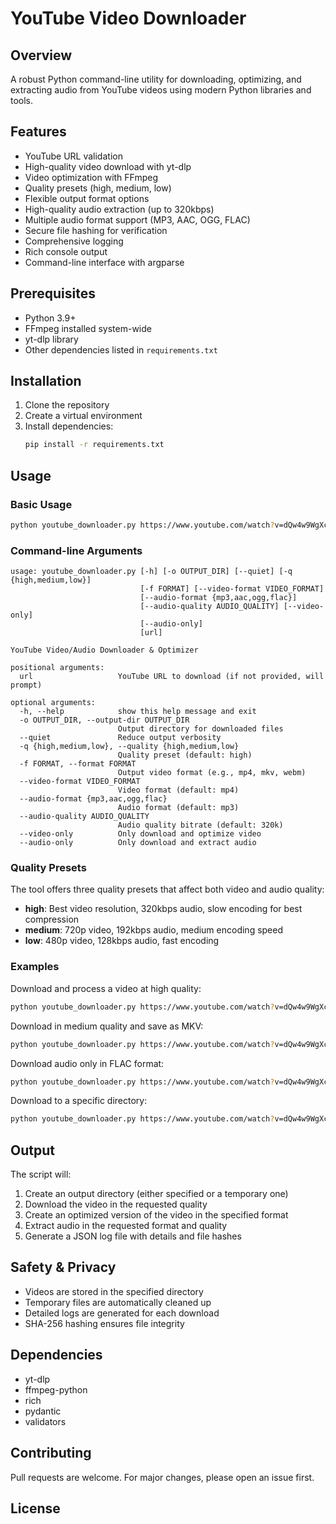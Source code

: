 # YouTube Video Downloader

## Overview

A robust Python command-line utility for downloading, optimizing, and extracting audio from YouTube videos using modern Python libraries and tools.

## Features

- YouTube URL validation
- High-quality video download with yt-dlp
- Video optimization with FFmpeg
- Quality presets (high, medium, low)
- Flexible output format options
- High-quality audio extraction (up to 320kbps)
- Multiple audio format support (MP3, AAC, OGG, FLAC)
- Secure file hashing for verification
- Comprehensive logging
- Rich console output
- Command-line interface with argparse

## Prerequisites

- Python 3.9+
- FFmpeg installed system-wide
- yt-dlp library
- Other dependencies listed in `requirements.txt`

## Installation

1. Clone the repository
2. Create a virtual environment
3. Install dependencies:
   ```bash
   pip install -r requirements.txt
   ```

## Usage

### Basic Usage

```bash
python youtube_downloader.py https://www.youtube.com/watch?v=dQw4w9WgXcQ
```

### Command-line Arguments

```
usage: youtube_downloader.py [-h] [-o OUTPUT_DIR] [--quiet] [-q {high,medium,low}]
                             [-f FORMAT] [--video-format VIDEO_FORMAT]
                             [--audio-format {mp3,aac,ogg,flac}]
                             [--audio-quality AUDIO_QUALITY] [--video-only]
                             [--audio-only]
                             [url]

YouTube Video/Audio Downloader & Optimizer

positional arguments:
  url                   YouTube URL to download (if not provided, will prompt)

optional arguments:
  -h, --help            show this help message and exit
  -o OUTPUT_DIR, --output-dir OUTPUT_DIR
                        Output directory for downloaded files
  --quiet               Reduce output verbosity
  -q {high,medium,low}, --quality {high,medium,low}
                        Quality preset (default: high)
  -f FORMAT, --format FORMAT
                        Output video format (e.g., mp4, mkv, webm)
  --video-format VIDEO_FORMAT
                        Video format (default: mp4)
  --audio-format {mp3,aac,ogg,flac}
                        Audio format (default: mp3)
  --audio-quality AUDIO_QUALITY
                        Audio quality bitrate (default: 320k)
  --video-only          Only download and optimize video
  --audio-only          Only download and extract audio
```

### Quality Presets

The tool offers three quality presets that affect both video and audio quality:

- **high**: Best video resolution, 320kbps audio, slow encoding for best compression
- **medium**: 720p video, 192kbps audio, medium encoding speed
- **low**: 480p video, 128kbps audio, fast encoding

### Examples

Download and process a video at high quality:

```bash
python youtube_downloader.py https://www.youtube.com/watch?v=dQw4w9WgXcQ -q high
```

Download in medium quality and save as MKV:

```bash
python youtube_downloader.py https://www.youtube.com/watch?v=dQw4w9WgXcQ -q medium -f mkv
```

Download audio only in FLAC format:

```bash
python youtube_downloader.py https://www.youtube.com/watch?v=dQw4w9WgXcQ --audio-only --audio-format flac
```

Download to a specific directory:

```bash
python youtube_downloader.py https://www.youtube.com/watch?v=dQw4w9WgXcQ -o ~/Downloads/yt-videos
```

## Output

The script will:

1. Create an output directory (either specified or a temporary one)
2. Download the video in the requested quality
3. Create an optimized version of the video in the specified format
4. Extract audio in the requested format and quality
5. Generate a JSON log file with details and file hashes

## Safety & Privacy

- Videos are stored in the specified directory
- Temporary files are automatically cleaned up
- Detailed logs are generated for each download
- SHA-256 hashing ensures file integrity

## Dependencies

- yt-dlp
- ffmpeg-python
- rich
- pydantic
- validators

## Contributing

Pull requests are welcome. For major changes, please open an issue first.

## License
